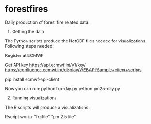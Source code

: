# forestfires
Daily production of forest fire related data.

1. Getting the data 

The Python scripts produce the NetCDF files needed for visualizations. Following steps needed:

Register at ECMWF

Get API key https://api.ecmwf.int/v1/key/
https://confluence.ecmwf.int/display/WEBAPI/Sample+client+scripts

pip install ecmwf-api-client

Now you can run:
python frp-day.py
python pm25-day.py

2. Running visualizations

The R scripts will produce a visualizations:

Rscript work.r "frpfile" "pm 2.5 file"

